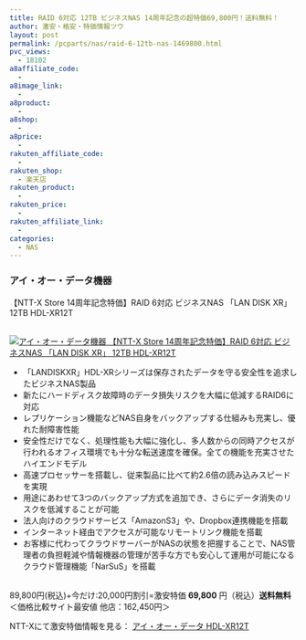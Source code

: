 ```yaml
---
title: RAID 6対応 12TB ビジネスNAS 14周年記念の超特価69,800円！送料無料！
author: 激安・格安・特価情報ツウ
layout: post
permalink: /pcparts/nas/raid-6-12tb-nas-1469800.html
pvc_views:
  - 18102
a8affiliate_code:
  -
a8image_link:
  -
a8product:
  -
a8shop:
  -
a8price:
  -
rakuten_affiliate_code:
  -
rakuten_shop:
  - 楽天店
rakuten_product:
  -
rakuten_price:
  -
rakuten_affiliate_link:
  -
categories:
  - NAS
---
```

### アイ・オー・データ機器
【NTT-X Store 14周年記念特価】RAID 6対応 ビジネスNAS 「LAN DISK XR」 12TB HDL-XR12T

<div class="img-bg2 img_L">
  <a href="//px.a8.net/svt/ejp?a8mat=ZYP6S+8IMA3E+S1Q+BWGDT&#038;a8ejpredirect=//nttxstore.jp/_II_IO13932090" target="_blank"><br /> <img border="0" alt="アイ・オー・データ機器 【NTT-X Store 14周年記念特価】RAID 6対応 ビジネスNAS 「LAN DISK XR」 12TB HDL-XR12T" src="//i0.wp.com/image.nttxstore.jp/l2_images/I/IO/IO13932090.jpg?w=120" data-recalc-dims="1" /></a>
</div>

<!--more-->

  * 「LANDISKXR」HDL-XRシリーズは保存されたデータを守る安全性を追求したビジネスNAS製品
  * 新たにハードディスク故障時のデータ損失リスクを大幅に低減するRAID6に対応
  * レプリケーション機能などNAS自身をバックアップする仕組みも充実し、優れた耐障害性能
  * 安全性だけでなく、処理性能も大幅に強化し、多人数からの同時アクセスが行われるオフィス環境でも十分な転送速度を確保。全ての機能を充実させたハイエンドモデル
  * 高速プロセッサーを搭載し、従来製品に比べて約2.6倍の読み込みスピードを実現
  * 用途にあわせて3つのバックアップ方式を追加でき、さらにデータ消失のリスクを低減することが可能
  * 法人向けのクラウドサービス「AmazonS3」や、Dropbox連携機能を搭載
  * インターネット経由でアクセスが可能なリモートリンク機能を搭載
  * お客様に代わってクラウドサーバーがNASの状態を把握することで、NAS管理者の負担軽減や情報機器の管理が苦手な方でも安心して運用が可能になるクラウド管理機能「NarSuS」を搭載

<br clear="all" />89,800円(税込)+今だけ:20,000円割引=激安特価 <span class="tokka-price"><strong>69,800</strong></span> 円（税込）**送料無料**
＜価格比較サイト最安値 他店：162,450円＞

NTT-Xにて激安特価情報を見る： <span class="fs150p"><a href="//px.a8.net/svt/ejp?a8mat=ZYP6S+8IMA3E+S1Q+BWGDT&#038;a8ejpredirect=//nttxstore.jp/_II_IO13932090" target="_blank">アイ・オー・データ HDL-XR12T</a></span>